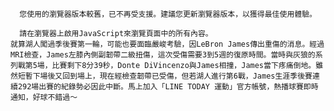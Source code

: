 
      您使用的瀏覽器版本較舊，已不再受支援。建議您更新瀏覽器版本，以獲得最佳使用體驗。
    
      請在瀏覽器上啟用JavaScript來瀏覽頁面中的所有內容。
    就算湖人闖過季後賽第一輪，可能也要面臨嚴峻考驗，因LeBron James傳出重傷的消息。經過MRI檢查，James左膝內側副韌帶二級扭傷，這次受傷需要3到5週的復原時間。當時與灰狼的系列戰第5場，比賽剩下8分39秒，Donte DiVincenzo與James相撞，James當下疼痛倒地。雖然短暫下場後又回到場上，現在經檢查韌帶已受傷，但若湖人進行第6戰，James生涯季後賽連續292場出賽的紀錄勢必因此中斷。馬上加入「LINE TODAY 運動」官方帳號，熱播球賽即時通知，好球不錯過～